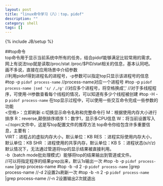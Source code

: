 ```yaml
---
layout: post
title: "linux命令学习（八）：top，pidof"
description: ""
category: shell
tags: []
---
```

{% include JB/setup %}

##top命令  
top命令用于显示当前系统中所有的任务，结合pidof能够满足比较常用的需求。  
网上有说法top就是读取/proc/stat /proc/$PID/stat相关的信息，基本认同吧。  
画不多说，直接在应用场景中介绍参数  
	//利用pidof得到进程名的进程号，-p参数可以指定top只显示该进程号的信息
	#top -p `pidof process-name`  					//process-name对应一个进程号
	#top -p `pidof process-name |sed 's/ /,/g'`  	//对应多个进程号，将空格换成','
	//对于多线程程序，可使用-H参数查看每个线程的情况，可以知道有多少个线程被创建
	#top -H -p `pidof process-name`
在top显示过程中，可以使用一些交互命令完成一些参数的功能  
	<空格>：立即刷新
	c:切换显示命令名称和完整命令行
	M：根据使用内存大小进行排序
	R：reverse,颠倒排序顺序
	1：数字1，显示多CPU信息
	W：将当前设置写入~/.toprc文件中，这是写top配置文件的推荐方法
top命令你给包含许多重要信息，主要有：  
	VIRT：进程占的虚拟内存大小，默认单位：KB
	RES ：进程实际使用内存大小，默认单位：KB
	SHR ：进程使用的共享内存，默认单位：KB
	S   ：进程状态(s/r/z)
默认情况下，无法通过管道将top的显示结果被直接利用。  
-b（batch mode批处理模式）能够将top的结果输出到管道或文件。  
	//可以将指定程序的结果grep出来，默认1s输出一次
	#top -b -p `pidof process-name` |grep process-name
	#top -b -d 2 -p `pidof process-name` |grep process-name //-d 2设置2s刷新一次
	#top -b -n 2 -p `pidof process-name` |grep process-name //-n 2设置输出2次就退出

